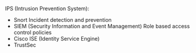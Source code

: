IPS (Intrusion Prevention System):
- Snort
Incident detection and prevention
- SIEM (Security Information and Event Management)
Role based access control policies
- Cisco ISE (Identity Service Engine)
- TrustSec